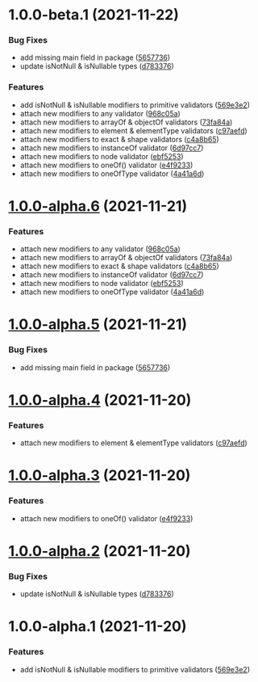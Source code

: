 # 1.0.0-beta.1 (2021-11-22)


### Bug Fixes

* add missing main field in package ([5657736](https://github.com/ivangabriele/better-prop-types/commit/5657736c40590853612f007910a284ccbd0bad5f))
* update isNotNull & isNullable types ([d783376](https://github.com/ivangabriele/better-prop-types/commit/d783376562926cbc51e2de505c68f40854289298))


### Features

* add isNotNull & isNullable modifiers to primitive validators ([569e3e2](https://github.com/ivangabriele/better-prop-types/commit/569e3e2ef1a0562838f901ccabf3981a96b5c567))
* attach new modifiers to any validator ([968c05a](https://github.com/ivangabriele/better-prop-types/commit/968c05a2b49e8857e94650d2cf177395253e5e70))
* attach new modifiers to arrayOf & objectOf validators ([73fa84a](https://github.com/ivangabriele/better-prop-types/commit/73fa84ae752df3e95ee3367a7d13cc8fe467ee94))
* attach new modifiers to element & elementType validators ([c97aefd](https://github.com/ivangabriele/better-prop-types/commit/c97aefda6a32a8d10e1b5bcb78931cd741a5af0d))
* attach new modifiers to exact & shape validators ([c4a8b65](https://github.com/ivangabriele/better-prop-types/commit/c4a8b654fd14917ec61ea8f86229a858f32b9228))
* attach new modifiers to instanceOf validator ([6d97cc7](https://github.com/ivangabriele/better-prop-types/commit/6d97cc7661cd100314aef4cbde347b51cd947be3))
* attach new modifiers to node validator ([ebf5253](https://github.com/ivangabriele/better-prop-types/commit/ebf5253da787c0e726ef00686ab84e292befcf8f))
* attach new modifiers to oneOf() validator ([e4f9233](https://github.com/ivangabriele/better-prop-types/commit/e4f92339fab2f5b812103c326cb394427f2654c4))
* attach new modifiers to oneOfType validator ([4a41a6d](https://github.com/ivangabriele/better-prop-types/commit/4a41a6d900203d7adef312ed874d025f107cf1c4))

# [1.0.0-alpha.6](https://github.com/ivangabriele/better-prop-types/compare/v1.0.0-alpha.5...v1.0.0-alpha.6) (2021-11-21)


### Features

* attach new modifiers to any validator ([968c05a](https://github.com/ivangabriele/better-prop-types/commit/968c05a2b49e8857e94650d2cf177395253e5e70))
* attach new modifiers to arrayOf & objectOf validators ([73fa84a](https://github.com/ivangabriele/better-prop-types/commit/73fa84ae752df3e95ee3367a7d13cc8fe467ee94))
* attach new modifiers to exact & shape validators ([c4a8b65](https://github.com/ivangabriele/better-prop-types/commit/c4a8b654fd14917ec61ea8f86229a858f32b9228))
* attach new modifiers to instanceOf validator ([6d97cc7](https://github.com/ivangabriele/better-prop-types/commit/6d97cc7661cd100314aef4cbde347b51cd947be3))
* attach new modifiers to node validator ([ebf5253](https://github.com/ivangabriele/better-prop-types/commit/ebf5253da787c0e726ef00686ab84e292befcf8f))
* attach new modifiers to oneOfType validator ([4a41a6d](https://github.com/ivangabriele/better-prop-types/commit/4a41a6d900203d7adef312ed874d025f107cf1c4))

# [1.0.0-alpha.5](https://github.com/ivangabriele/better-prop-types/compare/v1.0.0-alpha.4...v1.0.0-alpha.5) (2021-11-21)


### Bug Fixes

* add missing main field in package ([5657736](https://github.com/ivangabriele/better-prop-types/commit/5657736c40590853612f007910a284ccbd0bad5f))

# [1.0.0-alpha.4](https://github.com/ivangabriele/better-prop-types/compare/v1.0.0-alpha.3...v1.0.0-alpha.4) (2021-11-20)


### Features

* attach new modifiers to element & elementType validators ([c97aefd](https://github.com/ivangabriele/better-prop-types/commit/c97aefda6a32a8d10e1b5bcb78931cd741a5af0d))

# [1.0.0-alpha.3](https://github.com/ivangabriele/better-prop-types/compare/v1.0.0-alpha.2...v1.0.0-alpha.3) (2021-11-20)


### Features

* attach new modifiers to oneOf() validator ([e4f9233](https://github.com/ivangabriele/better-prop-types/commit/e4f92339fab2f5b812103c326cb394427f2654c4))

# [1.0.0-alpha.2](https://github.com/ivangabriele/better-prop-types/compare/v1.0.0-alpha.1...v1.0.0-alpha.2) (2021-11-20)


### Bug Fixes

* update isNotNull & isNullable types ([d783376](https://github.com/ivangabriele/better-prop-types/commit/d783376562926cbc51e2de505c68f40854289298))

# 1.0.0-alpha.1 (2021-11-20)


### Features

* add isNotNull & isNullable modifiers to primitive validators ([569e3e2](https://github.com/ivangabriele/better-prop-types/commit/569e3e2ef1a0562838f901ccabf3981a96b5c567))
